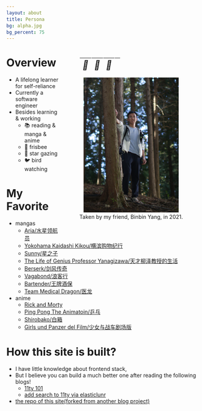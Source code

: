 ```yaml
---
layout: about
title: Persona
bg: alpha.jpg
bg_percent: 75
---
```


<figure style="text-align: center; padding-bottom: 15px; padding-left: 15px; float: right; display: block;">
<table style="border-collapse: separate; border-spacing: 1px 1px;">
<tr>
  <th>
    <a href="mailto:linzlang@mail2.sysu.edu.cn" style="text-decoration:none" >
      <i style="font-size:24px" class="fa">&#xf0e0;</i>
    </a>
  </th>
  <th>
    <a href="https://www.linkedin.com/in/dreamerlzl/" style="text-decoration:none" >
        <i style="font-size:24px" class="fa">&#xf08c;</i>
    </a>
  </th>
  <th>
    <a href="https://github.com/dreamerlzl" style="text-decoration:none" >
      <i style="font-size:24px" class="fa">&#xf09b;</i>
    </a>
  </th>
  <th>
    <a href="https://bangumi.tv/user/283052">
      <img src="http://bgm.tv/img/ico/bgm80-15.png" border="0" alt="" />
    </a>
  </th>
</tr>
</table>
<img src="/assets/img/selfie.jpg" style="width:250px;"></img>
<figcaption>Taken by my friend, Binbin Yang, in 2021.</figcaption>
</figure>

# Overview
- A lifelong learner for self-reliance
- Currently a software engineer
- Besides learning & working
  - 📚 reading & manga & anime
  - 🥏 frisbee
  - 🔭 star gazing
  - 🐦 bird watching

# My Favorite
- mangas
  - [Aria/水星领航员](http://bangumi.tv/subject/5392)
  - [Yokohama Kaidashi Kikou/横滨购物纪行](http://bangumi.tv/subject/10617)
  - [Sunny/星之子](http://bangumi.tv/subject/62924)
  - [The Life of Genius Professor Yanagizawa/天才柳泽教授的生活](http://bangumi.tv/subject/86725)
  - [Berserk/剑风传奇](http://bangumi.tv/subject/9640)
  - [Vagabond/浪客行](http://bangumi.tv/subject/32435)
  - [Bartender/王牌酒保](http://bangumi.tv/subject/48058)
  - [Team Medical Dragon/医龙](http://bangumi.tv/subject/4536)
- anime
  - [Rick and Morty](https://www.imdb.com/title/tt2861424/)
  - [Ping Pong The Animatoin/乒乓](http://bangumi.tv/subject/93739)
  - [Shirobako/白箱](http://bangumi.tv/subject/110467)
  - [Girls und Panzer del Film/少女与战车剧场版](http://bangumi.tv/subject/72266)

# How this site is built?
- I have little knowledge about frontend stack,
- But I believe you can build a much better one after reading the following blogs!
  - [11ty 101](https://snipcart.com/blog/11ty-tutorial)
  - [add search to 11ty via elasticlunr](https://www.belter.io/eleventy-search/)
- [the repo of this site(forked from another blog project)](https://github.com/dreamerlzl/ruins)
